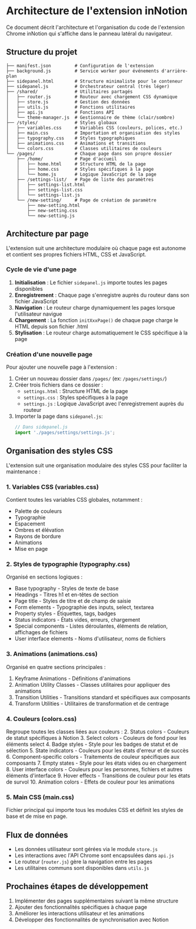 # Architecture de l'extension inNotion

Ce document décrit l'architecture et l'organisation du code de l'extension Chrome inNotion qui s'affiche dans le panneau latéral du navigateur.

## Structure du projet

```
├── manifest.json         # Configuration de l'extension
├── background.js         # Service worker pour événements d'arrière-plan
├── sidepanel.html        # Structure minimaliste pour le conteneur
├── sidepanel.js          # Orchestrateur central (très léger)
├── /shared/              # Utilitaires partagés
│   ├── router.js         # Routeur avec chargement CSS dynamique
│   ├── store.js          # Gestion des données
│   ├── utils.js          # Fonctions utilitaires
│   ├── api.js            # Fonctions API
│   └── theme-manager.js  # Gestionnaire de thème (clair/sombre)
├── /styles/              # Styles globaux
│   ├── variables.css     # Variables CSS (couleurs, polices, etc.)
│   ├── main.css          # Importation et organisation des styles
│   ├── typography.css    # Styles typographiques
│   ├── animations.css    # Animations et transitions
│   └── colors.css        # Classes utilitaires de couleurs
└── /pages/               # Chaque page dans son propre dossier
    ├── /home/            # Page d'accueil
    │   ├── home.html     # Structure HTML de la page
    │   ├── home.css      # Styles spécifiques à la page
    │   └── home.js       # Logique JavaScript de la page
    ├── /settings-list/   # Page de liste des paramètres
    │   ├── settings-list.html
    │   ├── settings-list.css
    │   └── settings-list.js
    └── /new-setting/     # Page de création de paramètre
        ├── new-setting.html
        ├── new-setting.css
        └── new-setting.js
```

## Architecture par page

L'extension suit une architecture modulaire où chaque page est autonome et contient ses propres fichiers HTML, CSS et JavaScript.

### Cycle de vie d'une page

1. **Initialisation** : Le fichier `sidepanel.js` importe toutes les pages disponibles
2. **Enregistrement** : Chaque page s'enregistre auprès du routeur dans son fichier JavaScript
3. **Navigation** : Le routeur charge dynamiquement les pages lorsque l'utilisateur navigue
4. **Chargement** : La fonction `initXxxPage()` de chaque page charge le HTML depuis son fichier .html
5. **Stylisation** : Le routeur charge automatiquement le CSS spécifique à la page

### Création d'une nouvelle page

Pour ajouter une nouvelle page à l'extension :

1. Créer un nouveau dossier dans `/pages/` (ex: `/pages/settings/`)
2. Créer trois fichiers dans ce dossier :
   - `settings.html` : Structure HTML de la page
   - `settings.css` : Styles spécifiques à la page
   - `settings.js` : Logique JavaScript avec l'enregistrement auprès du routeur
3. Importer la page dans `sidepanel.js`:
   ```javascript
   // Dans sidepanel.js
   import './pages/settings/settings.js';
   ```

## Organisation des styles CSS

L'extension suit une organisation modulaire des styles CSS pour faciliter la maintenance :

### 1. Variables CSS (variables.css)

Contient toutes les variables CSS globales, notamment :
- Palette de couleurs
- Typographie
- Espacement
- Ombres et élévation
- Rayons de bordure
- Animations
- Mise en page

### 2. Styles de typographie (typography.css)

Organisé en sections logiques :
- Base typography - Styles de texte de base
- Headings - Titres h1 et en-têtes de section
- Page title - Styles de titre et de champ de saisie
- Form elements - Typographie des inputs, select, textarea
- Property styles - Étiquettes, tags, badges
- Status indicators - États vides, erreurs, chargement
- Special components - Listes déroulantes, éléments de relation, affichages de fichiers
- User interface elements - Noms d'utilisateur, noms de fichiers

### 3. Animations (animations.css)

Organisé en quatre sections principales :
1. Keyframe Animations - Définitions d'animations
2. Animation Utility Classes - Classes utilitaires pour appliquer des animations
3. Transition Utilities - Transitions standard et spécifiques aux composants
4. Transform Utilities - Utilitaires de transformation et de centrage

### 4. Couleurs (colors.css)

Regroupe toutes les classes liées aux couleurs :
2. Status colors - Couleurs de statut spécifiques à Notion
3. Select colors - Couleurs de fond pour les éléments select
4. Badge styles - Style pour les badges de statut et de sélection
5. State indicators - Couleurs pour les états d'erreur et de succès
6. Component-specific colors - Traitements de couleur spécifiques aux composants
7. Empty states - Style pour les états vides ou en chargement
8. User interface colors - Couleurs pour les personnes, fichiers et autres éléments d'interface
9. Hover effects - Transitions de couleur pour les états de survol
10. Animation colors - Effets de couleur pour les animations

### 5. Main CSS (main.css)

Fichier principal qui importe tous les modules CSS et définit les styles de base et de mise en page.

## Flux de données

- Les données utilisateur sont gérées via le module `store.js`
- Les interactions avec l'API Chrome sont encapsulées dans `api.js`
- Le routeur (`router.js`) gère la navigation entre les pages
- Les utilitaires communs sont disponibles dans `utils.js`

## Prochaines étapes de développement

1. Implémenter des pages supplémentaires suivant la même structure
2. Ajouter des fonctionnalités spécifiques à chaque page
3. Améliorer les interactions utilisateur et les animations
4. Développer des fonctionnalités de synchronisation avec Notion

